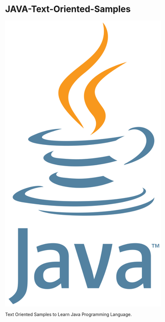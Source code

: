 # JAVA-Text-Oriented-Samples

<img src="logo.png">

Text Oriented Samples to Learn Java Programming Language.
